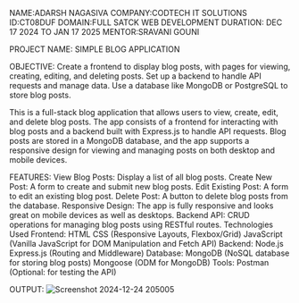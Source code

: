 NAME:ADARSH NAGASIVA
COMPANY:CODTECH IT SOLUTIONS
ID:CT08DUF 
DOMAIN:FULL SATCK WEB DEVELOPMENT
DURATION: DEC 17 2024 TO JAN 17 2025
MENTOR:SRAVANI GOUNI

PROJECT NAME:
SIMPLE BLOG APPLICATION

OBJECTIVE:
Create a frontend to display blog posts, with pages for viewing,
creating, editing, and deleting posts. Set up a backend to
handle API requests and manage data. Use a database like
MongoDB or PostgreSQL to store blog posts.

This is a full-stack blog application that allows users to view, create, edit, and delete blog posts. The app consists of a frontend for interacting with blog posts and a backend built with Express.js to handle API requests. Blog posts are stored in a MongoDB database, and the app supports a responsive design for viewing and managing posts on both desktop and mobile devices.

FEATURES:
View Blog Posts: Display a list of all blog posts.
Create New Post: A form to create and submit new blog posts.
Edit Existing Post: A form to edit an existing blog post.
Delete Post: A button to delete blog posts from the database.
Responsive Design: The app is fully responsive and looks great on mobile devices as well as desktops.
Backend API: CRUD operations for managing blog posts using RESTful routes.
Technologies Used
Frontend:
HTML
CSS (Responsive Layouts, Flexbox/Grid)
JavaScript (Vanilla JavaScript for DOM Manipulation and Fetch API)
Backend:
Node.js
Express.js (Routing and Middleware)
Database:
MongoDB (NoSQL database for storing blog posts)
Mongoose (ODM for MongoDB)
Tools:
Postman (Optional: for testing the API)

OUTPUT:
![Screenshot 2024-12-24 205005](https://github.com/user-attachments/assets/331c45d3-b616-4bb0-ad0c-bd5b608e01a5)
